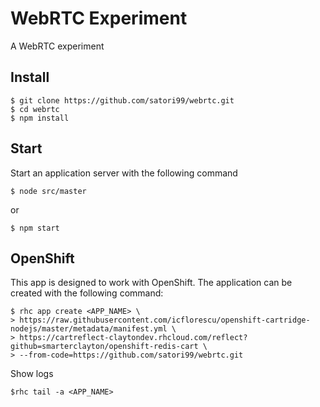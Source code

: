 WebRTC Experiment
=================

A WebRTC experiment

Install
-------

    $ git clone https://github.com/satori99/webrtc.git
    $ cd webrtc
    $ npm install

Start
-----

Start an application server with the following command

    $ node src/master

or

    $ npm start

OpenShift
---------

This app is designed to work with OpenShift. The application can be created
with the following command:

    $ rhc app create <APP_NAME> \
    > https://raw.githubusercontent.com/icflorescu/openshift-cartridge-nodejs/master/metadata/manifest.yml \
    > https://cartreflect-claytondev.rhcloud.com/reflect?github=smarterclayton/openshift-redis-cart \
    > --from-code=https://github.com/satori99/webrtc.git


Show logs

    $rhc tail -a <APP_NAME>

